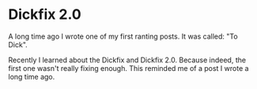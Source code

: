 # Dickfix 2.0
A long time ago I wrote one of my first ranting posts. It was called: "To Dick".

Recently I learned about the Dickfix and Dickfix 2.0. Because indeed, the first
one wasn't really fixing enough. This reminded me of a post I wrote a long time 
ago.